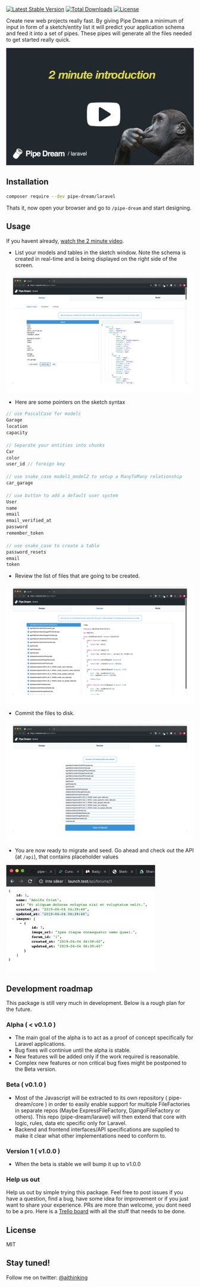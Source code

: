 
[![Latest Stable Version](https://img.shields.io/packagist/v/pipe-dream/laravel.svg)](https://packagist.org/packages/pipe-dream/laravel)
[![Total Downloads](https://img.shields.io/packagist/dt/pipe-dream/laravel.svg)](https://packagist.org/packages/pipe-dream/laravel)
[![License](https://img.shields.io/packagist/l/pipe-dream/laravel.svg)](https://packagist.org/packages/pipe-dream/laravel)


Create new web projects really fast. By  giving Pipe Dream a minimum of input in form of a sketch/entity list it will predict your application schema and feed it into a set of pipes. These pipes will generate all the files needed to get started really quick.

<a href="https://www.youtube.com/watch?v=doUlmZdvP1o" target="_blank">
<img src="src/public/img/video_splash_joke.png" width="600" />
</a>

## Installation

```bash
composer require --dev pipe-dream/laravel
```

Thats it, now open your browser and go to `/pipe-dream` and start designing.

## Usage
If you havent already, [watch the 2 minute video](https://www.youtube.com/watch?v=doUlmZdvP1o).

* List your models and tables in the sketch window. Note the schema is created in real-time and is being displayed on the right side of the screen.

<kbd><img src="src/public/img/screenshots/design.png" /></kbd>

* Here are some pointers on the sketch syntax
```js
// use PascalCase for models
Garage
location
capacity

// Separate your entities into chunks
Car
color
user_id // foreign key

// use snake_case model1_model2 to setup a ManyToMany relationship
car_garage 

// use button to add a default user system
User 
name
email
email_verified_at
password
remember_token

// use snake_case to create a table
password_resets
email
token
```

 * Review the list of files that are going to be created.

<kbd><img src="src/public/img/screenshots/review.png" /></kbd>

* Commit the files to disk.

<kbd><img src="src/public/img/screenshots/build.png" /></kbd>

* You are now ready to migrate and seed. Go ahead and check out the API (at `/api`), that contains placeholder values 

<kbd><img src="src/public/img/screenshots/api.png" width="400" /></kbd>

## Development roadmap
This package is still very much in development. Below is a rough plan for the future.

### Alpha ( < v0.1.0 )
* The main goal of the alpha is to act as a proof of concept specifically for Laravel applications.
* Bug fixes will continiue until the alpha is stable.
* New features will be added only if the work required is reasonable.
* Complex new features or non critical bug fixes might be postponed to the Beta version.

### Beta ( v0.1.0 )
* Most of the Javascript will be extracted to its own repository ( pipe-dream/core ) in order to easily enable support for multiple FileFactories in separate repos (Maybe ExpressFileFactory, DjangoFileFactory or others). This repo (pipe-dream/laravel) will then extend that core with logic, rules, data etc specific only for Laravel.
* Backend and frontend interfaces/API specifications are supplied to make it clear what other implementations need to conform to.

### Version 1 ( v1.0.0 )
* When the beta is stable we will bump it up to v1.0.0

### Help us out
Help us out by simple trying this package. Feel free to post issues if you have a question, find a bug, have some idea for improvement or if you just want to share your experience. PRs are more than welcome, you dont need to be a pro.
Here is a [Trello board](https://trello.com/b/R11mhfdy/pipe-dream) with all the stuff that needs to be done.

## License
MIT

## Stay tuned!
Follow me on twitter: [@ajthinking](https://twitter.com/ajthinking)
